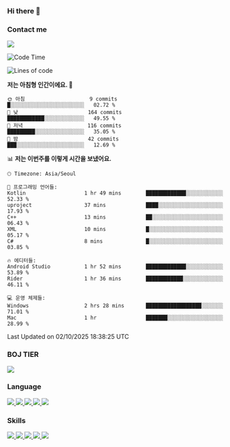 ### Hi there 👋

<!-- Contact me-->
### Contact me
<a href="mailto:hiko1931@gmail.com">
    <img src="https://img.shields.io/badge/Gmail-D14836?logo=gmail&logoColor=white">
</a>

<!--START_SECTION:waka-->
![Code Time](http://img.shields.io/badge/Code%20Time-596%20hrs%2028%20mins-blue)

![Lines of code](https://img.shields.io/badge/%EC%A0%80%EB%8A%94%20%EC%97%AC%ED%83%9C%EA%B9%8C%EC%A7%80%20-3.7%20million%20%EC%A4%84%EC%9D%98%20%EC%BD%94%EB%93%9C%EB%A5%BC%20%EC%9E%91%EC%84%B1%ED%96%88%EC%96%B4%EC%9A%94.-blue)

**저는 아침형 인간이에요. 🐤** 

```text
🌞 아침                     9 commits           █░░░░░░░░░░░░░░░░░░░░░░░░   02.72 % 
🌆 낮　                     164 commits         ████████████░░░░░░░░░░░░░   49.55 % 
🌃 저녁                     116 commits         █████████░░░░░░░░░░░░░░░░   35.05 % 
🌙 밤　                     42 commits          ███░░░░░░░░░░░░░░░░░░░░░░   12.69 % 
```


📊 **저는 이번주를 이렇게 시간을 보냈어요.** 

```text
🕑︎ Timezone: Asia/Seoul

💬 프로그래밍 언어들: 
Kotlin                   1 hr 49 mins        █████████████░░░░░░░░░░░░   52.33 % 
uproject                 37 mins             ████░░░░░░░░░░░░░░░░░░░░░   17.93 % 
C++                      13 mins             ██░░░░░░░░░░░░░░░░░░░░░░░   06.43 % 
XML                      10 mins             █░░░░░░░░░░░░░░░░░░░░░░░░   05.17 % 
C#                       8 mins              █░░░░░░░░░░░░░░░░░░░░░░░░   03.85 % 

🔥 에디터들: 
Android Studio           1 hr 52 mins        █████████████░░░░░░░░░░░░   53.89 % 
Rider                    1 hr 36 mins        ████████████░░░░░░░░░░░░░   46.11 % 

💻 운영 체제들: 
Windows                  2 hrs 28 mins       ██████████████████░░░░░░░   71.01 % 
Mac                      1 hr                ███████░░░░░░░░░░░░░░░░░░   28.99 % 
```


 Last Updated on 02/10/2025 18:38:25 UTC
<!--END_SECTION:waka-->

<!-- BOJ -->
### BOJ TIER
[![](http://mazassumnida.wtf/api/v2/generate_badge?boj=swifter)](https://solved.ac/swifter)

### Language
<a href="https://java.com">
    <img src="https://img.shields.io/badge/Java-007396?logo=java&logoColor=white">
</a>
<a href="https://kotlinlang.org">
    <img src="https://img.shields.io/badge/Kotlin-7F52FF?logo=kotlin&logoColor=white">
</a>
<a href="https://developer.mozilla.org/ko/docs/Web/JavaScript">
    <img src="https://img.shields.io/badge/JavaScript-F7DF1E?logo=javascript&logoColor=white">
</a>
<a href="https://isocpp.org/">
    <img src="https://img.shields.io/badge/C++-00599C?logo=cplusplus&logoColor=white">
</a>
<a href="https://learn.microsoft.com/ko-kr/dotnet/csharp/">
    <img src="https://img.shields.io/badge/csharp-239120?logo=csharp&logoColor=white">
</a>


### Skills
<a href="https://developer.android.com">
    <img src="https://img.shields.io/badge/Android-3DDC84?logo=android&logoColor=white">
</a>
<a href="https://reactivex.io">
    <img src="https://img.shields.io/badge/ReactiveX-B7178C?logo=ReactiveX&logoColor=white">
</a>
<a href="https://nodejs.org">
    <img src="https://img.shields.io/badge/Node.js-339933?logo=node.js&logoColor=white">
</a>
<a href="https://unity.com/kr">
    <img src="https://img.shields.io/badge/unity-FFFFFF?logo=unity&logoColor=black">
</a>
<a href="https://www.unrealengine.com/ko">
    <img src="https://img.shields.io/badge/unrealengine-0E1128?logo=unrealengine&logoColor=white">
</a>
